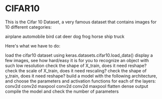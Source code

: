 # CIFAR10
This is the Cifar 10 Dataset, a very famous dataset that contains images for 10 different categories:

airplane
automobile
bird
cat
deer
dog
frog
horse
ship
truck

Here's what we have to do:

load the cifar10 dataset using keras.datasets.cifar10.load_data()
display a few images, see how hard/easy it is for you to recognize an object with such low resolution
check the shape of X_train, does it need reshape?
check the scale of X_train, does it need rescaling?
check the shape of y_train, does it need reshape?
build a model with the following architecture, and choose the parameters and activation functions for each of the layers:
conv2d
conv2d
maxpool
conv2d
conv2d
maxpool
flatten
dense
output
compile the model and check the number of parameters
